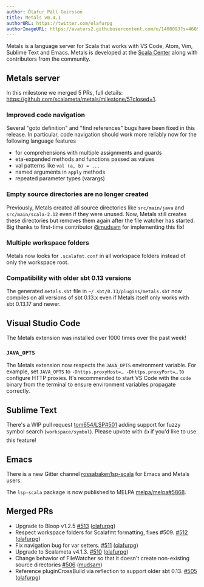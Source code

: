 ```yaml
---
author: Ólafur Páll Geirsson
title: Metals v0.4.1
authorURL: https://twitter.com/olafurpg
authorImageURL: https://avatars2.githubusercontent.com/u/1408093?s=460&v=4
---
```


Metals is a language server for Scala that works with VS Code, Atom, Vim,
Sublime Text and Emacs. Metals is developed at the
[Scala Center](https://scala.epfl.ch/) along with contributors from the
community.

<!-- truncate -->

## Metals server

In this milestone we merged 5 PRs, full details:
https://github.com/scalameta/metals/milestone/5?closed=1.

### Improved code navigation

Several "goto definition" and "find references" bugs have been fixed in this
release. In particular, code navigation should work more reliably now for the
following language features

- for comprehensions with multiple assignments and guards
- eta-expanded methods and functions passed as values
- val patterns like `val (a, b) = ...`
- named arguments in `apply` methods
- repeated parameter types (varargs)

### Empty source directories are no longer created

Previously, Metals created all source directories like `src/main/java` and
`src/main/scala-2.12` even if they were unused. Now, Metals still creates these
directories but removes them again after the file watcher has started. Big
thanks to first-time contributor [@mudsam](https://github.com/mudsam) for
implementing this fix!

### Multiple workspace folders

Metals now looks for `.scalafmt.conf` in all workspace folders instead of only
the workspace root.

### Compatibility with older sbt 0.13 versions

The generated `metals.sbt` file in `~/.sbt/0.13/plugins/metals.sbt` now compiles
on all versions of sbt 0.13.x even if Metals itself only works with sbt 0.13.17
and newer.

## Visual Studio Code

The Metals extension was installed over 1000 times over the past week!

### `JAVA_OPTS`

The Metals extension now respects the `JAVA_OPTS` environment variable. For
example, set `JAVA_OPTS` to `-Dhttps.proxyHost=… -Dhttps.proxyPort=…` to
configure HTTP proxies. It's recommended to start VS Code with the `code` binary
from the terminal to ensure environment variables propagate correctly.

## Sublime Text

There's a WIP pull request
[tom654/LSP#501](https://github.com/tomv564/LSP/pull/501) adding support for
fuzzy symbol search (`workspace/symbol`). Please upvote with 👍 if you'd like to
use this feature!

## Emacs

There is a new Gitter channel
[rossabaker/lsp-scala](https://gitter.im/rossabaker/lsp-scala) for Emacs and
Metals users.

The `lsp-scala` package is now published to MELPA
[melpa/melpa#5868](https://github.com/melpa/melpa/pull/5868).

## Merged PRs

- Upgrade to Bloop v1.2.5 [\#513](https://github.com/scalameta/metals/pull/513)
  ([olafurpg](https://github.com/olafurpg))
- Respect workspace folders for Scalafmt formatting, fixes \#509.
  [\#512](https://github.com/scalameta/metals/pull/512)
  ([olafurpg](https://github.com/olafurpg))
- Fix navigation bug for var setters.
  [\#511](https://github.com/scalameta/metals/pull/511)
  ([olafurpg](https://github.com/olafurpg))
- Upgrade to Scalameta v4.1.3.
  [\#510](https://github.com/scalameta/metals/pull/510)
  ([olafurpg](https://github.com/olafurpg))
- Change behavior of FileWatcher so that it doesn't create non-existing source
  directories [\#506](https://github.com/scalameta/metals/pull/506)
  ([mudsam](https://github.com/mudsam))
- Reference pluginCrossBuild via reflection to support older sbt 0.13.
  [\#505](https://github.com/scalameta/metals/pull/505)
  ([olafurpg](https://github.com/olafurpg))
